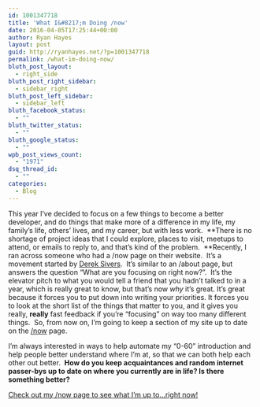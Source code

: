 ```yaml
---
id: 1001347718
title: 'What I&#8217;m Doing /now'
date: 2016-04-05T17:25:44+00:00
author: Ryan Hayes
layout: post
guid: http://ryanhayes.net/?p=1001347718
permalink: /what-im-doing-now/
bluth_post_layout:
  - right_side
bluth_post_right_sidebar:
  - sidebar_right
bluth_post_left_sidebar:
  - sidebar_left
bluth_facebook_status:
  - ""
bluth_twitter_status:
  - ""
bluth_google_status:
  - ""
wpb_post_views_count:
  - "1971"
dsq_thread_id:
  - ""
categories:
  - Blog
---
```

This year I&#8217;ve decided to focus on a few things to become a better developer, and do things that make more of a difference in my life, my family&#8217;s life, others&#8217; lives, and my career, but with less work.  **There is no shortage of project ideas that I could explore, places to visit, meetups to attend, or emails to reply to, and that&#8217;s kind of the problem.  **Recently, I ran across someone who had a /now page on their website.  It&#8217;s a movement started by [Derek Sivers](https://sivers.org/).  It&#8217;s similar to an /about page, but answers the question &#8220;What are you focusing on right now?&#8221;.  It&#8217;s the elevator pitch to what you would tell a friend that you hadn&#8217;t talked to in a year, which is really great to know, but that&#8217;s now _why_ it&#8217;s great. It&#8217;s great because it forces you to put down into writing your priorities. It forces you to look at the short list of the things that matter to you, and it gives you really, **really** fast feedback if you&#8217;re &#8220;focusing&#8221; on way too many different things.  So, from now on, I&#8217;m going to keep a section of my site up to date on the [/now](http://ryanhayes.net/now/ "Now") page.

I&#8217;m always interested in ways to help automate my &#8220;0-60&#8221; introduction and help people better understand where I&#8217;m at, so that we can both help each other out better.  **How do you keep acquaintances and random internet passer-bys up to date on where you currently are in life? Is there something better?**

[Check out my /now page to see what I&#8217;m up to&#8230;right now!](http://ryanhayes.net/now/ "Now")
